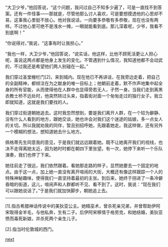 
“大卫少爷，”他回答说，“这个问题，我问过自己不知多少遍了，可是一直找不到答案。还有一件怪事——那就是，尽管他那么讨人喜欢，可是要想摸透他的心思却不易，这事我心里挺不放心。他对我说话，一向要多恭敬有多恭敬，现在也没有两样。不过他心里可绝不是浅水一摊，一眼就能看到底。那儿深着呢，少爷，我看不到底啊！”

“你说得对，”我说，“这事有时让我担心。”

“我也一样，大卫少爷，”他回答说，“说实话，他这样，比他不顾死活更让人担心呢，虽说这两点都是他身上发生的变化。不管遇到什么情况，我知道他都不会动武的，不过我还是希望他们两人别碰在一起。”

我们穿过圣堂栅栏门[2]，来到城内。现在他已不再讲话，在我旁边走着，把自己的全副精神，都倾注在为之献身的唯一目标上；他朝前走着，默不作声地集中起全身的所有官能，从而使得他在人群中也显得旁若无人，孑然一身。当我们走到离黑衣教士桥不远处时，他突然转过头来，指着街对面一个匆匆走过的独行女子。我立即就知道，这就是我们要找的人。

我们穿过街道朝她追去。这时我忽然想到，要是我们离开人群，在一个较为僻静、没有什么人看到的地方，跟她交谈，她也许会对我们这个迷途的姑娘，多一点女人的关切。所以我就劝我的同伴，暂且别招呼她，先跟着她走。我这样做，还有另外一个模糊的想法，想知道她去什么地方。

佩格蒂先生同意我的意见，于是我们就远远跟着她。既不让她离开我们的视线，也决不走得离她太近，因为她时时都在朝四下里张望。有一次，她停下来听一个乐队演奏，我们也停了下来。

她往前走了很远，我们依然跟着。看她那走路的样子，显然她要去一个固定的地点。由于这一点，加上她一直没有离开喧闹的大街，大概还有像这样跟踪一个人的特殊神秘趣味，使得我们一直坚持着最初的主张。到后来，她终于拐进了一条冷僻昏暗的街道，这儿，喧闹声和人群都听不见、看不到了。这时，我说：“现在我们可以跟她说话了。”于是我们就加快脚步，朝她追上去。

* * *

[1].指古希腊神话传说中的美狄亚公主。她精巫术，曾杀死亲兄弟，并曾帮助伊阿宋取得金羊毛，与他私奔，生有二子。后伊阿宋移情于格劳克，和她结婚，美狄亚愤而毒死新娘，并杀死两个亲生儿子。

[2].指当时伦敦城的西门。

[next](page602)